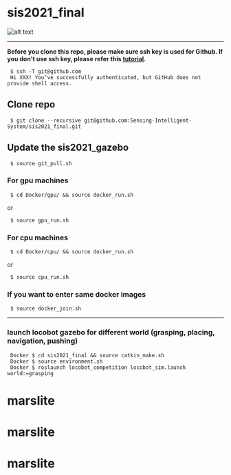 # sis2021_final

![alt text](figs/example.png)

-----------

**Before you clone this repo, please make sure ssh key is used for Github. If you don't use ssh key, please refer this [tutorial](tutorials/00-ssh-key.md).**
```
 $ ssh -T git@github.com
 Hi XXX! You’ve successfully authenticated, but GitHub does not provide shell access.
```

## Clone repo
```
 $ git clone --recursive git@github.com:Sensing-Intelligent-System/sis2021_final.git
```

## Update the sis2021_gazebo
```
 $ source git_pull.sh
```

### For gpu machines
```
 $ cd Docker/gpu/ && source docker_run.sh
```
or
```
 $ source gpu_run.sh
```

### For cpu machines
```
 $ cd Docker/cpu/ && source docker_run.sh
```
or
```
 $ source cpu_run.sh
```

### If you want to enter same docker images
```
 $ source docker_join.sh
```

------------

### launch locobot gazebo for different world (grasping, placing, navigation, pushing)
```
 Docker $ cd sis2021_final && source catkin_make.sh
 Docker $ source environment.sh
 Docker $ roslaunch locobot_competition locobot_sim.launch world:=grasping
```
# marslite
# marslite
# marslite
